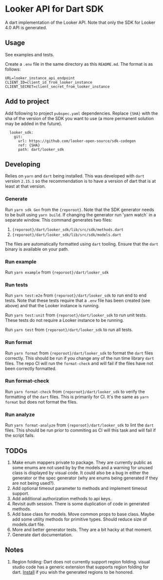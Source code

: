 # Looker API for Dart SDK

A dart implementation of the Looker API. Note that only the SDK for Looker 4.0 API is generated.

## Usage

See examples and tests.

Create a `.env` file in the same directory as this `README.md`. The format is as follows:

```
URL=looker_instance_api_endpoint
CLIENT_ID=client_id_from_looker_instance
CLIENT_SECRET=client_secret_from_looker_instance
```

## Add to project

Add following to project `pubspec.yaml` dependencies. Replace `{SHA}` with the sha of the version of the SDK you want to use (a more permanent solution may be added in the future).

```
  looker_sdk:
    git:
      url: https://github.com/looker-open-source/sdk-codegen
      ref: {SHA}
      path: dart/looker_sdk
```

## Developing

Relies on `yarn` and `dart` being installed. This was developed with `dart` version `2.15.1` so the recommendation is to have a version of dart that is at least at that version.

### Generate

Run `yarn sdk Gen` from the `{reporoot}`. Note that the SDK generator needs to be built using `yarn build`. If changing the generator run 'yarn watch` in a separate window. This command generates two files:

1. `{reporoot}/dart/looker_sdk/lib/src/sdk/methods.dart`
2. `{reporoot}/dart/looker_sdk/lib/src/sdk/models.dart`

The files are automatically formatted using `dart` tooling. Ensure that the `dart` binary is available on your path.

### Run example

Run `yarn example` from `{reporoot}/dart/looker_sdk`

### Run tests

Run `yarn test:e2e` from `{reporoot}/dart/looker_sdk` to run end to end tests. Note that these tests require that a `.env` file has been created (see above) and that the Looker instance is running.

Run `yarn test:unit` from `{reporoot}/dart/looker_sdk` to run unit tests. These tests do not require a Looker instance to be running.

Run `yarn test` from `{reporoot}/dart/looker_sdk` to run all tests.

### Run format

Run `yarn format` from `{reporoot}/dart/looker_sdk` to format the `dart` files correctly. This should be run if you change any of the run time library `dart` files. The repo CI will run the `format-check` and will fail if the files have not been correctly formatted.

### Run format-check

Run `yarn format-check` from `{reporoot}/dart/looker_sdk` to verify the formatting of the `dart` files. This is primarily for CI. It's the same as `yarn format` but does not format the files.

### Run analyze

Run `yarn format-analyze` from `{reporoot}/dart/looker_sdk` to lint the `dart` files. This should be run prior to commiting as CI will this task and will fail if the script fails.

## TODOs

1. Make enum mappers private to package. They are currently public as some enums are not used by by the models and a warning for unused class is displayed by visual code. It could also be a bug in either the generator or the spec generator (why are enums being generated if they are not being used?).
2. Add optional timeout parameter to methods and implement timeout support.
3. Add additional authorization methods to api keys.
4. Revisit auth session. There is some duplication of code in generated methods.
5. Add base class for models. Move common props to base class. Maybe add some utility methods for primitive types. Should reduce size of models.dart file.
6. More and better generator tests. They are a bit hacky at that moment.
7. Generate dart documentation.

## Notes

1. Region folding: Dart does not currently support region folding. visual studio code has a generic extension that supports region folding for dart. [Install](https://marketplace.visualstudio.com/items?itemName=maptz.regionfolder) if you wish the generated regions to be honored.
